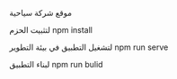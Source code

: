 موقع شركة سياحية 

لتثبيت الحزم npm install

لتشغيل التطبيق في بيئة التطوير npm run serve

لبناء التطبيق npm run bulid
